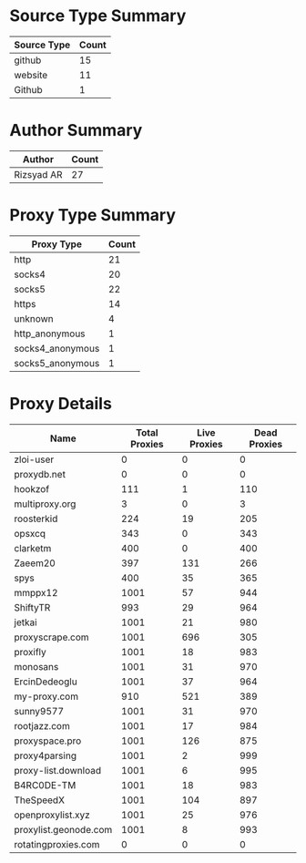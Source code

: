 # Source Type Summary

| Source Type | Count |
|-------------|-------|
| github | 15 |
| website | 11 |
| Github | 1 |


# Author Summary

| Author | Count |
|--------|-------|
| Rizsyad AR | 27 |


# Proxy Type Summary

| Proxy Type | Count |
|------------|-------|
| http | 21 |
| socks4 | 20 |
| socks5 | 22 |
| https | 14 |
| unknown | 4 |
| http_anonymous | 1 |
| socks4_anonymous | 1 |
| socks5_anonymous | 1 |


# Proxy Details

| Name | Total Proxies | Live Proxies | Dead Proxies |
|------|---------------|--------------|---------------|
| zloi-user | 0 | 0 | 0 |
| proxydb.net | 0 | 0 | 0 |
| hookzof | 111 | 1 | 110 |
| multiproxy.org | 3 | 0 | 3 |
| roosterkid | 224 | 19 | 205 |
| opsxcq | 343 | 0 | 343 |
| clarketm | 400 | 0 | 400 |
| Zaeem20 | 397 | 131 | 266 |
| spys | 400 | 35 | 365 |
| mmppx12 | 1001 | 57 | 944 |
| ShiftyTR | 993 | 29 | 964 |
| jetkai | 1001 | 21 | 980 |
| proxyscrape.com | 1001 | 696 | 305 |
| proxifly | 1001 | 18 | 983 |
| monosans | 1001 | 31 | 970 |
| ErcinDedeoglu | 1001 | 37 | 964 |
| my-proxy.com | 910 | 521 | 389 |
| sunny9577 | 1001 | 31 | 970 |
| rootjazz.com | 1001 | 17 | 984 |
| proxyspace.pro | 1001 | 126 | 875 |
| proxy4parsing | 1001 | 2 | 999 |
| proxy-list.download | 1001 | 6 | 995 |
| B4RC0DE-TM | 1001 | 18 | 983 |
| TheSpeedX | 1001 | 104 | 897 |
| openproxylist.xyz | 1001 | 25 | 976 |
| proxylist.geonode.com | 1001 | 8 | 993 |
| rotatingproxies.com | 0 | 0 | 0 |
